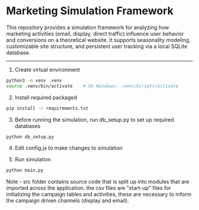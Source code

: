 # Marketing Simulation Framework

This repository provides a simulation framework for analyzing how marketing activities (email, display, direct traffic) influence user behavior and conversions on a theoretical website. It supports seasonality modeling, customizable site structure, and persistent user tracking via a local SQLite database.

---
1. Create virtual environment
```bash
python3 -m venv .venv
source .venv/bin/activate    # On Windows: .venv\Scripts\activate
```
2. Install required packaged
```bash
pip install -r requirements.txt
```
3. Before running the simulation, run db_setup.py to set up required databases
```bash
python db_setup.py
```
4. Edit config.js to make changes to simulation

5. Run simulation
```bash
python main.py
```

Note - src folder contains source code that is split up into modules that are imported across the application. the csv files are "start-up" files for initializing the campaign tables and activities, these are necessary to inform the campaign driven channels (display and email).